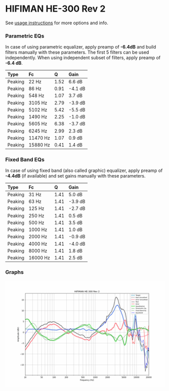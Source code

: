 # HIFIMAN HE-300 Rev 2
See [usage instructions](https://github.com/jaakkopasanen/AutoEq#usage) for more options and info.

### Parametric EQs
In case of using parametric equalizer, apply preamp of **-6.4dB** and build filters manually
with these parameters. The first 5 filters can be used independently.
When using independent subset of filters, apply preamp of **-6.4 dB**.

| Type    | Fc       |    Q | Gain    |
|:--------|:---------|:-----|:--------|
| Peaking | 22 Hz    | 1.52 | 6.6 dB  |
| Peaking | 86 Hz    | 0.91 | -4.1 dB |
| Peaking | 548 Hz   | 1.07 | 3.7 dB  |
| Peaking | 3105 Hz  | 2.79 | -3.9 dB |
| Peaking | 5102 Hz  | 5.42 | -5.5 dB |
| Peaking | 1490 Hz  | 2.25 | -1.0 dB |
| Peaking | 5605 Hz  | 6.38 | -3.7 dB |
| Peaking | 6245 Hz  | 2.99 | 2.3 dB  |
| Peaking | 11470 Hz | 1.07 | 0.9 dB  |
| Peaking | 15880 Hz | 0.41 | 1.4 dB  |

### Fixed Band EQs
In case of using fixed band (also called graphic) equalizer, apply preamp of **-4.4dB**
(if available) and set gains manually with these parameters.

| Type    | Fc       |    Q | Gain    |
|:--------|:---------|:-----|:--------|
| Peaking | 31 Hz    | 1.41 | 5.0 dB  |
| Peaking | 63 Hz    | 1.41 | -3.9 dB |
| Peaking | 125 Hz   | 1.41 | -2.7 dB |
| Peaking | 250 Hz   | 1.41 | 0.5 dB  |
| Peaking | 500 Hz   | 1.41 | 3.5 dB  |
| Peaking | 1000 Hz  | 1.41 | 1.0 dB  |
| Peaking | 2000 Hz  | 1.41 | -0.9 dB |
| Peaking | 4000 Hz  | 1.41 | -4.0 dB |
| Peaking | 8000 Hz  | 1.41 | 1.8 dB  |
| Peaking | 16000 Hz | 1.41 | 2.5 dB  |

### Graphs
![](./HIFIMAN%20HE-300%20Rev%202.png)